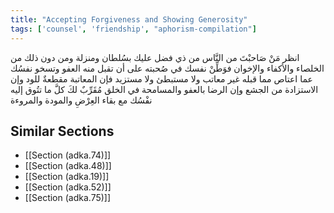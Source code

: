 ```yaml
---
title: "Accepting Forgiveness and Showing Generosity"
tags: ['counsel', 'friendship', "aphorism-compilation"]
---
```


 انظر مَنْ صَاحبْتَ من النَّاس من ذي فضل عليك بسُلطان ومنزلة ومن دون ذلك من الخلصاء والأكفاء والإخوان فوَطِّنْ نفسك في صُحبته على أن تقبل منه العفو وتسخو نفسُك عما اعتاص مما قبله غير معاتب ولا مستبطئ ولا مستزيد فإن المعاتبة مقطعةٌ للود وإن الاستزادة من الجشع وإن الرضا بالعفو والمسامحة في الخلق مُقَرِّبٌ لكَ كلَّ ما تتُوق إليه نفْسُك مع بقاء العِرْضِ والمودة والمروءة

## Similar Sections
- [[Section (adka.74)]]
 - [[Section (adka.48)]]
 - [[Section (adka.19)]]
 - [[Section (adka.52)]]
 - [[Section (adka.75)]]
